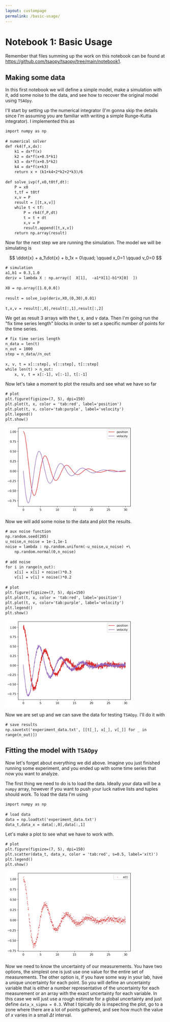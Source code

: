 ```yaml
---
layout: custompage
permalink: /basic-usage/
---
```


# Notebook 1: Basic Usage

Remember that files summing up the work on this notebook can be found at https://github.com/tsaopy/tsaopy/tree/main/notebook1.

## Making some data

In this first notebook we will define a simple model, make a simulation with it, add some noise to the data, and see how to recover the original model using `TSAOpy`.


I'll start by setting up the numerical integrator (I'm gonna skip the details since I'm assuming you are familiar with writing a simple Runge-Kutta integrator). I implemented this as

```
import numpy as np

# numerical solver
def rk4(f,x,dx):
    k1 = dx*f(x)
    k2 = dx*f(x+0.5*k1)
    k3 = dx*f(x+0.5*k2)
    k4 = dx*f(x+k3)
    return x + (k1+k4+2*k2+2*k3)/6

def solve_ivp(f,x0,t0tf,dt):
    P = x0
    t,tf = t0tf
    x,v = P
    result = [[t,x,v]]
    while t < tf:
        P = rk4(f,P,dt)
        t = t + dt
        x,v = P
        result.append([t,x,v])
    return np.array(result)
```

Now for the next step we are running the simulation. The model we will be simulating is

$$ \ddot{x} + a_1\dot{x} + b_1x = 0\quad; \qquad x_0=1 \qquad v_0=0 $$

```
# simulation
a1,b1 = 0.3,1.0
deriv = lambda X : np.array([  X[1],  -a1*X[1]-b1*X[0]  ])

X0 = np.array([1.0,0.0])

result = solve_ivp(deriv,X0,(0,30),0.01)

t,x,v = result[:,0],result[:,1],result[:,2]
```

We get as result 3 arrays with the t, x, and v data. Then I'm going run the "fix time series length" blocks in order to set a specific number of points for the time series. 

```
# fix time series length
n_data = len(t)
n_out = 1000
step = n_data//n_out

x, v, t = x[::step], v[::step], t[::step]
while len(t) > n_out:
    x, v, t = x[:-1], v[:-1], t[:-1]
```

Now let's take a moment to plot the results and see what we have so far


```
# plot
plt.figure(figsize=(7, 5), dpi=150)
plt.plot(t, x, color = 'tab:red', label='position')
plt.plot(t, v, color='tab:purple', label='velocity')
plt.legend()
plt.show()
```
<img src="https://raw.githubusercontent.com/tsaopy/tsaopy.github.io/main/assets/nb1_pic1.png" width="400">

Now we will add some noise to the data and plot the results.

```
# aux noise function
np.random.seed(205)
u_noise,n_noise = 1e-1,1e-1
noise = lambda : np.random.uniform(-u_noise,u_noise) +\
    np.random.normal(0,n_noise)

# add noise
for i in range(n_out):
    x[i] = x[i] + noise()*0.3
    v[i] = v[i] + noise()*0.2
    
# plot
plt.figure(figsize=(7, 5), dpi=150)
plt.plot(t, x, color = 'tab:red', label='position')
plt.plot(t, v, color='tab:purple', label='velocity')
plt.legend()
plt.show()
```
<img src="https://raw.githubusercontent.com/tsaopy/tsaopy.github.io/main/assets/nb1_pic2.png" width="400">

Now we are set up and we can save the data for testing `TSAOpy`. I'll do it with

```
# save results
np.savetxt('experiment_data.txt', [[t[_], x[_], v[_]] for _ in range(n_out)])
```

## Fitting the model with `TSAOpy`

Now let's forget about everything we did above. Imagine you just finished running some experiment, and you ended up with some time series that now you want to analyze. 

The first thing we need to do is to load the data. Ideally your data will be a `numpy` array, however if you want to push your luck native lists and tuples should work. To load the data I'm using 

```
import numpy as np

# load data
data = np.loadtxt('experiment_data.txt')
data_t,data_x = data[:,0],data[:,1]
```

Let's make a plot to see what we have to work with. 
```
# plot
plt.figure(figsize=(7, 5), dpi=150)
plt.scatter(data_t, data_x, color = 'tab:red', s=0.5, label='x(t)')
plt.legend()
plt.show()
```
<img src="https://raw.githubusercontent.com/tsaopy/tsaopy.github.io/main/assets/nb1_pic3.png" width="400">

Now we need to know the uncertainty of our measurements. You have two options, the simplest one is just use one value for the entire set of measurements. The other option is, if you have some way in your lab, have a unique uncertainty for each point. So you will define an uncertainty variable that is either a number representative of the uncertainty for each measurement or an array with the exact uncertainty for each variable. In this case we will just use a rough estimate for a global uncertainty and just define `data_x_sigma = 0.3`. What I tipically do is inspecting the plot, go to a zone where there are a lot of points gathered, and see how much the value of $x$ varies in a small $\Delta t$ interval.

